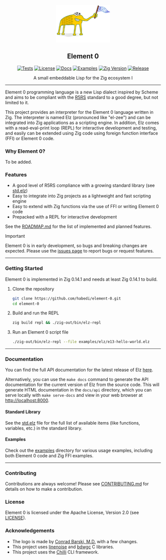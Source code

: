 <div align="center">
  <picture>
    <img alt="Element 0 Logo" src="logo.svg" height="35%" width="35%">
  </picture>
<br>

<h2>Element 0</h2>

[![Tests](https://img.shields.io/github/actions/workflow/status/habedi/element-0/tests.yml?label=tests&style=flat&labelColor=282c34&logo=github)](https://github.com/habedi/element-0/actions/workflows/tests.yml)
[![License](https://img.shields.io/badge/license-Apache--2.0-007ec6?label=license&style=flat&labelColor=282c34&logo=open-source-initiative)](https://github.com/habedi/element-0/blob/main/LICENSE)
[![Docs](https://img.shields.io/badge/docs-view-blue?style=flat&labelColor=282c34&logo=read-the-docs)](https://habedi.github.io/element-0/)
[![Examples](https://img.shields.io/badge/examples-view-green?style=flat&labelColor=282c34&logo=zig)](https://github.com/habedi/element-0/tree/main/examples)
[![Zig Version](https://img.shields.io/badge/Zig-0.14.1-orange?logo=zig&labelColor=282c34)](https://ziglang.org/download/)
[![Release](https://img.shields.io/github/release/habedi/element-0.svg?label=release&style=flat&labelColor=282c34&logo=github)](https://github.com/habedi/element-0/releases/latest)

A small embeddable Lisp for the Zig ecosystem l

</div>

---

Element 0 programming language is a new Lisp dialect inspired by Scheme and aims to be compliant with
the [R5RS](https://www-sop.inria.fr/indes/fp/Bigloo/doc/r5rs-7.html) standard to a good degree, but not limited to it.

This project provides an interpreter for the Element 0 language written in Zig.
The interpreter is named Elz (pronounced like "el-zee") and can be integrated into Zig applications as a scripting
engine.
In addition, Elz comes with a read-eval-print loop (REPL) for interactive development and testing, and easily can be
extended using Zig code using foreign function interface (FFI) or Element 0 code.

### Why Element 0?

To be added.

### Features

* A good level of R5RS compliance with a growing standard library (see [std.elz](src/stdlib/std.elz))
* Easy to integrate into Zig projects as a lightweight and fast scripting engine
* Easy to extend with Zig functions via the use of FFI or writing Element 0 code
* Prepacked with a REPL for interactive development

See the [ROADMAP.md](ROADMAP.md) for the list of implemented and planned features.

> [!IMPORTANT]
> Element 0 is in early development, so bugs and breaking changes are expected.
> Please use the [issues page](https://github.com/habedi/element-0/issues) to report bugs or request features.

---

### Getting Started

Element 0 is implemented in Zig 0.14.1 and needs at least Zig 0.14.1 to build.

1. Clone the repository
   ```sh
   git clone https://github.com/habedi/element-0.git
   cd element-0
    ```

2. Build and run the REPL
   ```sh
   zig build repl && ./zig-out/bin/elz-repl
   ```

3. Run an Element 0 script file
    ```sh
    ./zig-out/bin/elz-repl --file examples/elz/e13-hello-world.elz
    ```

-----

### Documentation

You can find the full API documentation for the latest release of Elz [here](https://habedi.github.io/element-0/).

Alternatively, you can use the `make docs` command to generate the API documentation for the current version of
Elz from the source code.
This will generate HTML documentation in the `docs/api` directory, which you can serve locally with `make serve-docs`
and view in your web browser at [http://localhost:8000](http://localhost:8000).

#### Standard Library

See the [std.elz](src/stdlib/std.elz) file for the full list of available items (like functions, variables, etc.)
in the standard library.

#### Examples

Check out the [examples](examples) directory for various usage examples,
including both Element 0 code and Zig FFI examples.

-----

### Contributing

Contributions are always welcome!
Please see [CONTRIBUTING.md](CONTRIBUTING.md) for details on how to make a contribution.

### License

Element 0 is licensed under the Apache License, Version 2.0 (see [LICENSE](LICENSE)).

### Acknowledgements

* The logo is made by [Conrad Barski, M.D.](https://www.lisperati.com/logo.html) with a few changes.
* This project uses [linenoise](https://github.com/antirez/linenoise) and [bdwgc](https://github.com/bdwgc/bdwgc) C
  libraries.
* This project uses the [Chilli](https://github.com/habedi/chilli) CLI framework.
